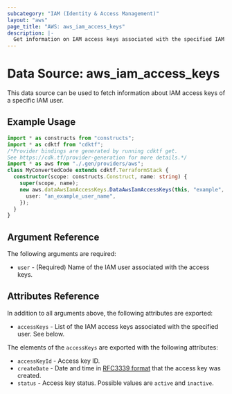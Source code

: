 ```yaml
---
subcategory: "IAM (Identity & Access Management)"
layout: "aws"
page_title: "AWS: aws_iam_access_keys"
description: |-
  Get information on IAM access keys associated with the specified IAM user.
---
```


# Data Source: aws_iam_access_keys

This data source can be used to fetch information about IAM access keys of a
specific IAM user.

## Example Usage

```typescript
import * as constructs from "constructs";
import * as cdktf from "cdktf";
/*Provider bindings are generated by running cdktf get.
See https://cdk.tf/provider-generation for more details.*/
import * as aws from "./.gen/providers/aws";
class MyConvertedCode extends cdktf.TerraformStack {
  constructor(scope: constructs.Construct, name: string) {
    super(scope, name);
    new aws.dataAwsIamAccessKeys.DataAwsIamAccessKeys(this, "example", {
      user: "an_example_user_name",
    });
  }
}

```

## Argument Reference

The following arguments are required:

* `user` - (Required) Name of the IAM user associated with the access keys.

## Attributes Reference

In addition to all arguments above, the following attributes are exported:

* `accessKeys` - List of the IAM access keys associated with the specified user. See below.

The elements of the `accessKeys` are exported with the following attributes:

* `accessKeyId` - Access key ID.
* `createDate` - Date and time in [RFC3339 format](https://tools.ietf.org/html/rfc3339#section-5.8) that the access key was created.
* `status` - Access key status. Possible values are `active` and `inactive`.

<!-- cache-key: cdktf-0.17.0-pre.15 input-e6952cbc23c073c3dd24636ab63fcc8ecaeb4a6dadf1e712f3cad719dde882fd -->